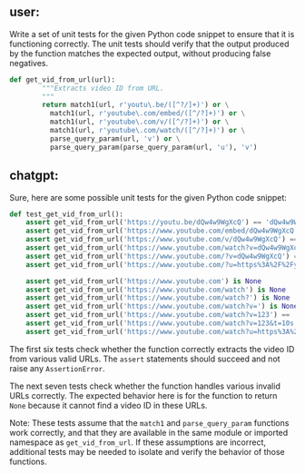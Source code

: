 

## user: 


Write a set of unit tests for the given Python code snippet to ensure that it is functioning correctly. The unit tests should verify that the output produced by the function matches the expected output, without producing false negatives.
```python
def get_vid_from_url(url):
        """Extracts video ID from URL.
        """
        return match1(url, r'youtu\.be/([^?/]+)') or \
          match1(url, r'youtube\.com/embed/([^/?]+)') or \
          match1(url, r'youtube\.com/v/([^/?]+)') or \
          match1(url, r'youtube\.com/watch/([^/?]+)') or \
          parse_query_param(url, 'v') or \
          parse_query_param(parse_query_param(url, 'u'), 'v')
```


## chatgpt: 

Sure, here are some possible unit tests for the given Python code snippet:

```python
def test_get_vid_from_url():
    assert get_vid_from_url('https://youtu.be/dQw4w9WgXcQ') == 'dQw4w9WgXcQ'
    assert get_vid_from_url('https://www.youtube.com/embed/dQw4w9WgXcQ') == 'dQw4w9WgXcQ'
    assert get_vid_from_url('https://www.youtube.com/v/dQw4w9WgXcQ') == 'dQw4w9WgXcQ'
    assert get_vid_from_url('https://www.youtube.com/watch?v=dQw4w9WgXcQ') == 'dQw4w9WgXcQ'
    assert get_vid_from_url('https://www.youtube.com/?v=dQw4w9WgXcQ') == 'dQw4w9WgXcQ'
    assert get_vid_from_url('https://www.youtube.com/?u=https%3A%2F%2Fyoutu.be%2FdQw4w9WgXcQ&v=dQw4w9WgXcQ') == 'dQw4w9WgXcQ'

    assert get_vid_from_url('https://www.youtube.com') is None
    assert get_vid_from_url('https://www.youtube.com/watch') is None
    assert get_vid_from_url('https://www.youtube.com/watch?') is None
    assert get_vid_from_url('https://www.youtube.com/watch?v=') is None
    assert get_vid_from_url('https://www.youtube.com/watch?v=123') == '123'
    assert get_vid_from_url('https://www.youtube.com/watch?v=123&t=10s') == '123'
    assert get_vid_from_url('https://www.youtube.com/watch?u=https%3A%2F%2Fyoutu.be%2F123&v=123') == '123'
```

The first six tests check whether the function correctly extracts the video ID from various valid URLs. The `assert` statements should succeed and not raise any `AssertionError`.

The next seven tests check whether the function handles various invalid URLs correctly. The expected behavior here is for the function to return `None` because it cannot find a video ID in these URLs.

Note: These tests assume that the `match1` and `parse_query_param` functions work correctly, and that they are available in the same module or imported namespace as `get_vid_from_url`. If these assumptions are incorrect, additional tests may be needed to isolate and verify the behavior of those functions.